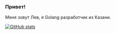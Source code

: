 ### Привет!

Меня зовут Лев, я Golang разработчик из Казани.

[![GitHub stats](https://github-readme-stats.vercel.app/api?username=lzakharov&locale=ru&show_icons=true&custom_title=Статистика)](https://github.com/lzakharov)
